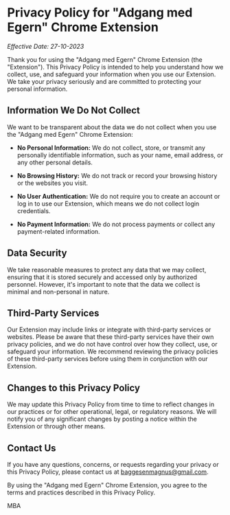 # Privacy Policy for "Adgang med Egern" Chrome Extension

*Effective Date: 27-10-2023*

Thank you for using the "Adgang med Egern" Chrome Extension (the "Extension"). This Privacy Policy is intended to help you understand how we collect, use, and safeguard your information when you use our Extension. We take your privacy seriously and are committed to protecting your personal information.

## Information We Do Not Collect

We want to be transparent about the data we do not collect when you use the "Adgang med Egern" Chrome Extension:

- **No Personal Information:** We do not collect, store, or transmit any personally identifiable information, such as your name, email address, or any other personal details.

- **No Browsing History:** We do not track or record your browsing history or the websites you visit.

- **No User Authentication:** We do not require you to create an account or log in to use our Extension, which means we do not collect login credentials.

- **No Payment Information:** We do not process payments or collect any payment-related information.

## Data Security

We take reasonable measures to protect any data that we may collect, ensuring that it is stored securely and accessed only by authorized personnel. However, it's important to note that the data we collect is minimal and non-personal in nature.

## Third-Party Services

Our Extension may include links or integrate with third-party services or websites. Please be aware that these third-party services have their own privacy policies, and we do not have control over how they collect, use, or safeguard your information. We recommend reviewing the privacy policies of these third-party services before using them in conjunction with our Extension.

## Changes to this Privacy Policy

We may update this Privacy Policy from time to time to reflect changes in our practices or for other operational, legal, or regulatory reasons. We will notify you of any significant changes by posting a notice within the Extension or through other means.

## Contact Us

If you have any questions, concerns, or requests regarding your privacy or this Privacy Policy, please contact us at baggesenmagnus@gmail.com.

By using the "Adgang med Egern" Chrome Extension, you agree to the terms and practices described in this Privacy Policy.

MBA

